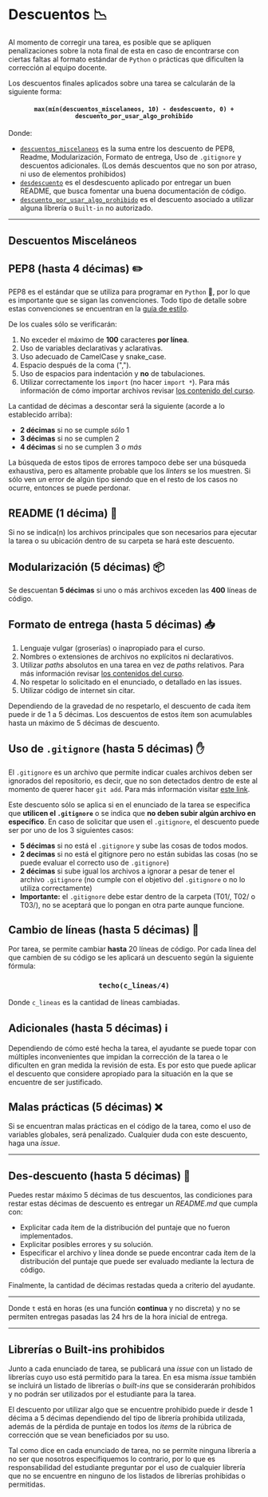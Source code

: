 # Descuentos :chart_with_downwards_trend:

Al momento de corregir una tarea, es posible que se apliquen penalizaciones sobre la nota final de esta en caso de encontrarse con ciertas faltas al formato estándar de `Python` o prácticas que dificulten la corrección al equipo docente.

Los descuentos finales aplicados sobre una tarea se calcularán de la siguiente forma:

#### <center>`max(mín(descuentos_miscelaneos, 10) - desdescuento, 0) + descuento_por_usar_algo_prohibido`</center>

Donde:
* [`descuentos_miscelaneos`](#Descuentos-Misceláneos) es la suma entre los descuento de PEP8, Readme, Modularización, Formato de entrega, Uso de `.gitignore` y descuentos adicionales. (Los demás descuentos que no son por atraso, ni uso de elementos prohibidos)
* [`desdescuento`](#des-descuento-hasta-5-décimas-tada) es el desdescuento aplicado por entregar un buen README, que busca fomentar una buena documentación de código.
* [`descuento_por_usar_algo_prohibido`](#librerías-o-built-ins-prohibidos) es el descuento asociado a utilizar alguna librería o `Built-in` no autorizado.

***

## Descuentos Misceláneos

## PEP8 (hasta 4 décimas) :pencil2: 
PEP8 es el estándar que se utiliza para programar en `Python` :snake:, por lo que es importante que se sigan las convenciones. Todo tipo de detalle sobre estas convenciones se encuentran en la [guía de estilo](https://github.com/IIC2233/contenidos/blob/master/semana-00/1-gu%C3%ADa-de-estilo.ipynb).

De los cuales sólo se verificarán:
1. No exceder el máximo de **100** caracteres **por línea**.
2. Uso de variables declarativas y aclarativas.
3. Uso adecuado de CamelCase y snake_case.
4. Espacio después de la coma (",").
5. Uso de espacios para indentación y **no** de tabulaciones. 
6. Utilizar correctamente los `import` (no hacer `import *`). Para más información de cómo importar archivos revisar [los contenido del curso](https://github.com/IIC2233/contenidos/blob/master/semana-00/2-modularizaci%C3%B3n.ipynb).

La cantidad de décimas a descontar será la siguiente (acorde a lo establecido arriba):
- **2 décimas** si no se cumple _sólo_ 1
- **3 décimas** si no se cumplen 2
- **4 décimas** si no se cumplen 3 _o más_

La búsqueda de estos tipos de errores tampoco debe ser una búsqueda exhaustiva, pero es altamente probable que los _linters_ se los muestren. Si sólo ven _un_ error de algún tipo siendo que en el resto de los casos no ocurre, entonces se puede perdonar.

## README (1 décima) :page_facing_up: 

Si no se indica(n) los archivos principales que son necesarios para ejecutar la tarea o su ubicación dentro de su carpeta se hará este descuento.


## Modularización (5 décimas) :package: 

Se descuentan **5 décimas** si uno o más archivos exceden las **400** líneas de código.


## Formato de entrega (hasta 5 décimas) :inbox_tray: 
 1. Lenguaje vulgar (groserías) o inapropiado para el curso.
 2. Nombres o extensiones de archivos no explícitos ni declarativos.
 3. Utilizar _paths_ absolutos en una tarea en vez de _paths_ relativos. Para más información revisar [los contenidos del curso](https://github.com/IIC2233/contenidos/blob/master/semana-00/3-paths.ipynb).
 4. No respetar lo solicitado en el enunciado, o detallado en las issues.
 5. Utilizar código de internet sin citar. 
 
Dependiendo de la gravedad de no respetarlo, el descuento de cada ítem puede ir de 1 a 5 décimas.
Los descuentos de estos ítem son acumulables hasta un máximo de 5 décimas de descuento.

## Uso de `.gitignore` (hasta 5 décimas) :hand: 

El `.gitignore` es un archivo que permite indicar cuales archivos deben ser ignorados del repositorio, es decir, que no son detectados dentro de este al momento de querer hacer `git add`. Para más información visitar [este link](https://git-scm.com/docs/gitignore).

Este descuento sólo se aplica si en el enunciado de la tarea se especifica que **utilicen el `.gitignore`** o se indica que **no deben subir algún archivo en específico**. En caso de solicitar que usen el `.gitignore`, el descuento puede ser por uno de los 3 siguientes casos:
- **5 décimas** si no está el `.gitignore` y sube las cosas de todos modos.
- **2 decimas** si no está el gitignore pero no están subidas las cosas (no se puede evaluar el correcto uso de `.gitignore`)
- **2 décimas** si sube igual los archivos a ignorar a pesar de tener el archivo `.gitignore` (no cumple con el objetivo del `.gitignore` o no lo utiliza correctamente)
- **Importante:** el `.gitignore` debe estar dentro de la carpeta (T01/, T02/ o T03/), no se aceptará que lo pongan en otra parte aunque funcione.

## Cambio de líneas (hasta 5 décimas) :arrows_counterclockwise:
Por tarea, se permite cambiar **hasta** 20 líneas de código. Por cada línea del que cambien de su código se les aplicará un descuento según la siguiente fórmula:

### <center>`techo(c_lineas/4)`</center>

Donde `c_lineas` es la cantidad de líneas cambiadas.

## Adicionales (hasta 5 décimas) :information_source:
Dependiendo de cómo esté hecha la tarea, el ayudante se puede topar con múltiples inconvenientes que impidan la corrección de la tarea o le dificulten en gran medida la revisión de esta. Es por esto que puede aplicar el descuento que considere apropiado para la situación en la que se encuentre de ser justificado.

## Malas prácticas (5 décimas) :x:
Si se encuentran malas prácticas en el código de la tarea, como el uso de variables globales, será penalizado. Cualquier duda con este descuento, haga una _issue_.

***

## Des-descuento (hasta 5 décimas) :tada:

Puedes restar máximo 5 décimas de tus descuentos, las condiciones para restar estas décimas de descuento es entregar un _README.md_ que cumpla con:
* Explicitar cada ítem de la distribución del puntaje que no fueron implementados.
* Explicitar posibles errores y su solución.
* Especificar el archivo y línea donde se puede encontrar cada ítem de la distribución del puntaje que puede ser evaluado mediante la lectura de código.

Finalmente, la cantidad de décimas restadas queda a criterio del ayudante.

***

Donde `t` está en horas (es una función **continua** y no discreta) y no se permiten entregas pasadas las 24 hrs de la hora inicial de entrega.

***

## Librerías o Built-ins prohibidos

Junto a cada enunciado de tarea, se publicará una _issue_ con un listado de librerías cuyo uso está permitido para la tarea. En esa misma _issue_ también se incluirá un listado de librerías o _built-ins_ que se considerarán prohibidos y no podrán ser utilizados por el estudiante para la tarea.

El descuento por utilizar algo que se encuentre prohibido puede ir desde 1 décima a 5 décimas dependiendo del tipo de librería prohibida utilizada, además de la pérdida de puntaje en todos los _items_ de la rúbrica de corrección que se vean beneficiados por su uso.

Tal como dice en cada enunciado de tarea, no se permite ninguna librería a no ser que nosotros especifiquemos lo contrario, por lo que es responsabilidad del estudiante preguntar por el uso de cualquier librería que no se encuentre en ninguno de los listados de librerías prohibidas o permitidas.